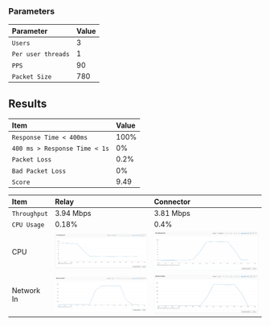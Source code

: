 
### Parameters

| Parameter | Value                |
| :-------- |:------------------------- |
| `Users` | 3 |
| `Per user threads` | 1 |
| `PPS` | 90 |
| `Packet Size` | 780 |

## Results

|  Item | Value            |
| :------------------------- |:------------------------- |
| `Response Time < 400ms` | 100% |
| `400 ms > Response Time < 1s` | 0% | 
| `Packet Loss` | 0.2% |
| `Bad Packet Loss` | 0% |
| `Score` | 9.49 |

|  Item | Relay            | Connector |
| :------------------------- |:------------------------- |:------------------------- |
| `Throughput` | 3.94 Mbps | 3.81 Mbps |
| `CPU Usage` | 0.18% | 0.4% |
| CPU | ![](coturn/relay-cpu.png) |  ![](coturn/connector-cpu.png) |
| Network In | ![](coturn/relay-network-in.png) |  ![](coturn/connector-network-in.png) |